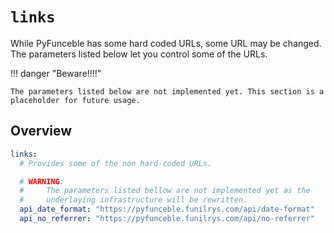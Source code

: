 # `links`

While PyFunceble has some hard coded URLs, some URL may be changed. The
parameters listed below let you control some of the URLs.

!!! danger "Beware!!!!"

    The parameters listed below are not implemented yet. This section is a
    placeholder for future usage.

## Overview

```yaml title=".PyFunceble.overwrite.yaml"
links:
  # Provides some of the non hard-coded URLs.

  # WARNING:
  #     The parameters listed bellow are not implemented yet as the
  #     underlaying infrastructure will be rewritten.
  api_date_format: "https://pyfunceble.funilrys.com/api/date-format"
  api_no_referrer: "https://pyfunceble.funilrys.com/api/no-referrer"
```
